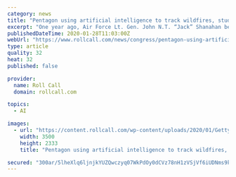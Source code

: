 ```yaml
---
category: news
title: "Pentagon using artificial intelligence to track wildfires, study chaos of combat"
excerpt: "One year ago, Air Force Lt. Gen. John N.T. “Jack” Shanahan became the first director of a new Pentagon office created to act as a clearinghouse for all of the U.S. military’s work on artificial intelligence. Among a raft of near-term projects the office has taken up is one deploying computer vision technology to track and combat wildfires."
publishedDateTime: 2020-01-28T11:03:00Z
webUrl: "https://www.rollcall.com/news/congress/pentagon-using-artificial-intelligence-to-fight-wildfires-and-study-chaos-of-combat"
type: article
quality: 32
heat: 32
published: false

provider:
  name: Roll Call
  domain: rollcall.com

topics:
  - AI

images:
  - url: "https://content.rollcall.com/wp-content/uploads/2020/01/GettyImages-889092734.jpg"
    width: 3500
    height: 2333
    title: "Pentagon using artificial intelligence to track wildfires, study chaos of combat"

secured: "300ar/5lheXlq6ljnjkYUZQwczyq07WkPdOy0dCVz78nH1zVSjVf6iUDNms9kVTdEuWkeRp92MCxDzTPgZk8vBxXYvyuKuckJy/Xp/uoWQb/eoDJrBuKGEmCfVNj84roM33VgVOaU4vGmj4eFB77v4X0z9VFsPH1TmdwTyje/8yECFHaBflRYd7xwRdbs6nhuT596QCpMuKyHsXlepXnPBIBQ3DjoJb/1Ud+S5TG8ac9zrp9yP/tgqkjUujZphXfeF/2JdJG6uWQ0IhA0FT4fuYe+oagNuNZzKRIkzczcW6d6DQyFdsp+FrRaCkLqSZGGPkGoXnFkAuLMsL9+AhEkKi3SRIV55Zp5t46KzieuCig0Q1BhP9B44bCqXbHBU+ZRsLLDD5KgBMpmrtLfImf0JbH41uHlAhdFWeVnB4ZlQ9lfsWe+ZI7ghEczGuSvTOiB8EmA97Kd1b2/jhPy7CGrCszqbrx9PEUxKMu0qdY/j8=;cjvX5Mt4XtJ+fcWVAzzq2A=="
---
```


